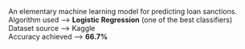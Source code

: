 An elementary machine learning model for predicting loan sanctions.      
Algorithm used --> **Logistic Regression** (one of the best classifiers)       
Dataset source --> Kaggle    
Accuracy achieved --> **66.7%**     
